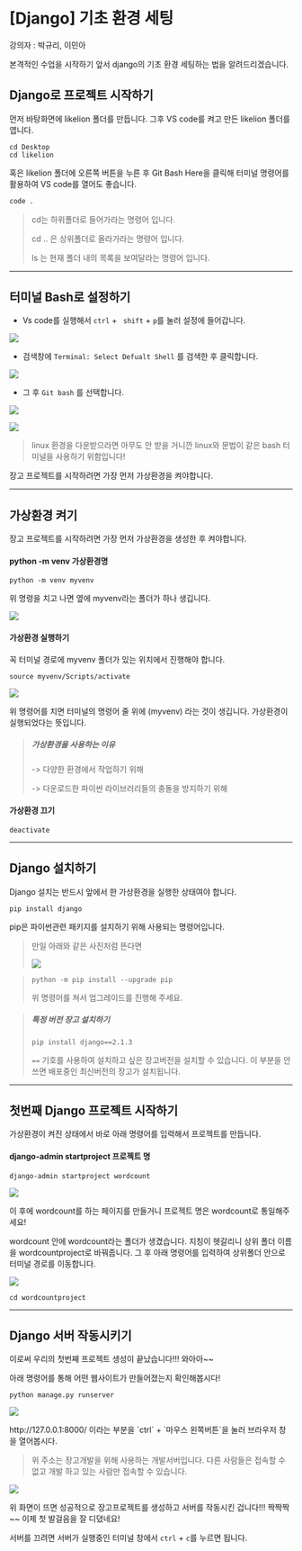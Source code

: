 # [Django] 기초 환경 세팅
강의자 : 박규리, 이민아

본격적인 수업을 시작하기 앞서 django의 기초 환경 세팅하는 법을 알려드리겠습니다.



## Django로 프로젝트 시작하기

먼저 바탕화면에 likelion 폴더를 만듭니다. 그후 VS code를 켜고 만든 likelion 폴더를 엽니다.

~~~
cd Desktop
cd likelion
~~~

혹은 likelion 폴더에 오른쪽 버튼을 누른 후 Git Bash Here을 클릭해 터미널 명령어를 활용하여 VS code를 열어도 좋습니다.

```Bash
code .
```

>cd는 하위폴더로 들어가라는 명령어 입니다.
>
>cd .. 은 상위폴더로 올라가라는 명령어 입니다.
>
>ls 는 현재 폴더 내의 목록을 보여달라는 명령어 입니다.

---



## 터미널 Bash로 설정하기

- Vs code를 실행해서 `ctrl`  + ` shift` + `p`를 눌러 설정에 들어갑니다.
<p> <img src = "image/bash1.png" ></p>

- 검색창에 `Terminal: Select Defualt Shell` 를 검색한 후 클릭합니다.
<p> <img src = "image/bash2.png" ></p>

- 그 후 `Git bash` 를 선택합니다.
<p> <img src = "image/bash3.png" ></p>
<p> <img src = "image/bash4.PNG" ></p>

  > linux 환경을 다운받으라면 아무도 안 받을 거니깐 linux와 문법이 같은 bash 터미널을 사용하기 위함입니다!



장고 프로젝트를 시작하려면 가장 먼저 가상환경을 켜야합니다.


---



## 가상환경 켜기

장고 프로젝트를 시작하려면 가장 먼저 가상환경을 생성한 후 켜야합니다.

#### python -m venv 가상환경명


```
python -m venv myvenv
```
위 명령을 치고 나면 옆에 myvenv라는 폴더가 하나 생깁니다.
<p> <img src = "image/venv1.PNG" ></p>



#### 가상환경 실행하기

꼭 터미널 경로에 myvenv 폴더가 있는 위치에서 진행해야 합니다.

~~~
source myvenv/Scripts/activate
~~~
<p> <img src = "image/venv2.PNG" ></p>
위 명령어를 치면 터미널의 명령어 줄 위에 (myvenv) 라는 것이 생깁니다. 가상환경이 실행되었다는 뜻입니다.

>##### 가상환경을 사용하는 이유
>
>-> 다양한 환경에서 작업하기 위해
>
>-> 다운로드한 파이썬 라이브러리들의 충돌을 방지하기 위해



#### 가상환경 끄기

~~~
deactivate
~~~



---



## Django 설치하기

Django 설치는 반드시 앞에서 한 가상환경을 실행한 상태여야 합니다.

~~~
pip install django
~~~

pip은 파이썬관련 패키지를 설치하기 위해 사용되는 명령어입니다.

> 만일 아래와 같은 사진처럼 뜬다면
><p> <img src = "image/venv3.PNG" ></p>

> ~~~
> python -m pip install --upgrade pip
> ~~~
>
> 위 명령어를 쳐서 업그레이드를 진행해 주세요.

>##### 특정 버전 장고 설치하기
>
>~~~
>pip install django==2.1.3
>~~~
>
>`==` 기호를 사용하여 설치하고 싶은 장고버전을 설치할 수 있습니다. 이 부분을 안 쓰면 배포중인 최신버전의 장고가 설치됩니다.



---



## 첫번째 Django 프로젝트 시작하기

가상환경이 켜진 상태에서 바로 아래 명령어를 입력해서 프로젝트를 만듭니다.

#### django-admin startproject 프로젝트 명

~~~
django-admin startproject wordcount
~~~
<p> <img src = "image/project1.png" ></p>

이 후에 wordcount를 하는 페이지를 만들거니 프로젝트 명은 wordcount로 통일해주세요!



wordcount 안에 wordcount라는 폴더가 생겼습니다. 지칭이 헷갈리니 상위 폴더 이름을 wordcountproject로 바꿔줍니다. 그 후 아래 명령어를 입력하여 상위폴더 안으로 터미널 경로를 이동합니다.
<p> <img src = "image/project2.png" ></p>

~~~
cd wordcountproject
~~~



---



## Django 서버 작동시키기

이로써 우리의 첫번째 프로젝트 생성이 끝났습니다!!! 와아아~~

아래 명령어를 통해 어떤 웹사이트가 만들어졌는지 확인해봅시다!

~~~
python manage.py runserver
~~~
<p> <img src = "image/project3.png" ></p>
http://127.0.0.1:8000/ 이라는 부분을 `ctrl` + `마우스 왼쪽버튼`을 눌러 브라우저 창을 열어봅시다.

>위 주소는 장고개발을 위해 사용하는 개발서버입니다. 다른 사람들은 접속할 수 없고 개발 하고 있는 사람만 접속할 수 있습니다.

<p> <img src = "image/project4.PNG" ></p>

위 화면이 뜨면 성공적으로 장고프로젝트를 생성하고 서버를 작동시킨 겁니다!!! 짝짝짝~~ 이제 첫 발걸음을 잘 디뎠네요!

서버를 끄려면 서버가 실행중인 터미널 창에서 `ctrl` + `c`를 누르면 됩니다.

